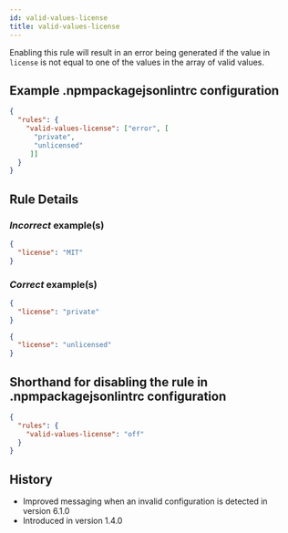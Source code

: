```yaml
---
id: valid-values-license
title: valid-values-license
---
```


Enabling this rule will result in an error being generated if the value in `license` is not equal to one of the values in the array of valid values.

## Example .npmpackagejsonlintrc configuration

```json
{
  "rules": {
    "valid-values-license": ["error", [
      "private",
      "unlicensed"
     ]]
  }
}
```

## Rule Details

### *Incorrect* example(s)

```json
{
  "license": "MIT"
}
```

### *Correct* example(s)

```json
{
  "license": "private"
}
```

```json
{
  "license": "unlicensed"
}
```

## Shorthand for disabling the rule in .npmpackagejsonlintrc configuration

```json
{
  "rules": {
    "valid-values-license": "off"
  }
}
```

## History

* Improved messaging when an invalid configuration is detected in version 6.1.0
* Introduced in version 1.4.0
